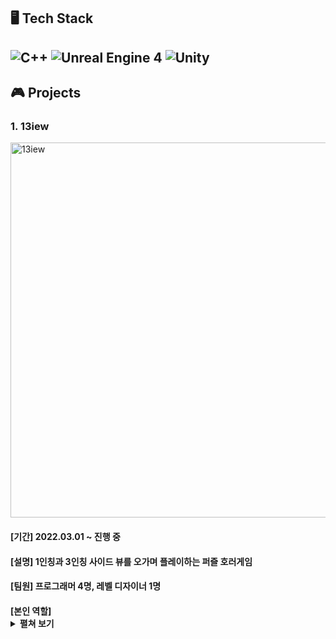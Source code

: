 <h2>🖥 Tech Stack<h2>
<img alt="C++" src="https://img.shields.io/badge/c++-00599C?&style=for-the-badge&logo=c%2B%2B&logoColor=white">
<img alt="Unreal Engine 4" src="https://img.shields.io/badge/unrealengine-%23313131.svg?style=for-the-badge&logo=unrealengine&logoColor=white">
<img alt="Unity" src="https://img.shields.io/badge/unity-%23000000.svg?style=for-the-badge&logo=unity&logoColor=white">

<h2>🎮 Projects</h2>
<h3>1. 13iew</h3>
<img alt="13iew" src="https://user-images.githubusercontent.com/28759527/193442667-db8d2764-4807-4ef0-bf9a-e3030d3345e8.png" width="600">
<h4>[기간] 2022.03.01 ~ 진행 중<h4>
<h4>[설명] 1인칭과 3인칭 사이드 뷰를 오가며 플레이하는 퍼즐 호러게임<h4>
<h4>[팀원] 프로그래머 4명, 레벨 디자이너 1명<h4>
<h4>[본인 역할] <details>
    <summary>펼쳐 보기</summary>
    <h5>1. 😀전체적인 메인 캐릭터 - 움직임, 애니메이션, 노티파이, 위젯 등</h5>
    <h4>2. 👤3인칭 액터<h4>
    <h5>2-1. 물체 밀고 당기기</h5>
    <h5>2-2. 물건 집고 던지기</h5>
    <h5>2-3. 로프에 매달리고 스윙하기</h5>
    <h5>2-4. 장대 오르고 내리기</h5>
    <h5>2-5. 사실적인 방향 전환</h5>
    <h5>2-6. 물체에 매달리고 올라가기</h5>
    <h4>3. 👁1인칭 액터<h4>
    <h5>3-1. 밸브</h5>
    <h5>3-2. 상호작용 가능 물체에 포커스 시 하이라이팅 기능 - 추후 위젯으로 수정 예정</h5>
    <h5>3-2. 상호작용 가능 물체에 포커스 시 적절한 이미지 띄우기 기능 - 추후 위젯으로 수정 예정</h5>
    <h5>3-3. 서랍, 문 열기/닫기<h5> 
    <h4>4. 🧱일반 액터<h4>
    <h5>4-1. 반사각을 활용한 리플렉션 액터</h5>
    <h5>4-2. 저울</h5>
    <h5>4-3. 엘리베이터</h5>
    <h5>4-4. 체크포인트<h4>
    <h4>5. 🎛시스템<h4>
    <h5>5-1. 멀티슬롯 세이브 시스템</h5>
    <h5>5-2. 저울</h5>
    <h5>5-3. 엘리베이터</h5>
    <h5>5-4. 체크포인트</h5></h5>
    
</details> <h4>
